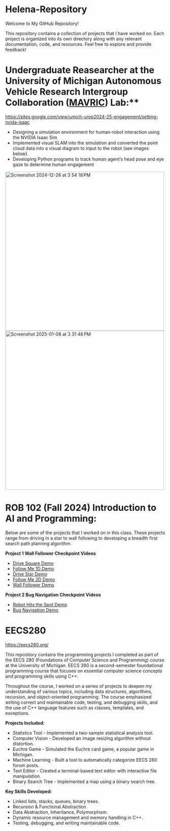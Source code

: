 # Helena-Repository
Welcome to My GitHub Repository!

This repository contains a collection of projects that I have worked on. Each project is organized into its own directory along with any relevant documentation, code, and resources. Feel free to explore and provide feedback!



# Undergraduate Reasearcher at the University of Michigan Autonomous Vehicle Research Intergroup Collaboration ([MAVRIC]([url](https://mavric.si.umich.edu/home))) Lab:**
https://sites.google.com/view/umich-urop2024-25-engagement/setting-nvida-isaac
- Designing a simulation environment for human-robot interaction using the NVIDIA Isaac Sim
- Implemented visual SLAM into the simulation and converted the point cloud data into a visual diagram to input to the robot (see images below).
- Developing Python programs to track human agent’s head pose and eye gaze to determine human engagement

<img width="500" alt="Screenshot 2024-12-26 at 3 54 18 PM" src="https://github.com/user-attachments/assets/821c2ae6-879d-480a-9272-81708f7a0761" />
<img width="500" alt="Screenshot 2025-01-08 at 3 31 48 PM" src="https://github.com/user-attachments/assets/530c3e29-6900-46fe-a104-c3c109a9009b" />


# ROB 102 (Fall 2024) Introduction to AI and Programming:
Below are some of the projects that I worked on in this class. These projects range from driving in a star to wall following to developing a breadth first search path planning algorithm.

**Project 1 Wall Follower Checkpoint Videos**
- [Drive Square Demo](https://drive.google.com/file/d/1tMW7yRODxny66sLa-o42Muot1w4mKYjA/view?usp=sharing)
- [Follow Me 1D Demo](https://drive.google.com/file/d/1LWufWUzry9QBVPiw17irv8JxUTdeV4BC/view?usp=sharing)
- [Drive Star Demo](https://drive.google.com/file/d/1qEvuWSZ3VkWlhqoXxU7Be2pLKbptl9lT/view?usp=sharing)
- [Follow Me 2D Demo](https://drive.google.com/file/d/1-6NgjZ3PY8BDyGQ-sMeC_WCJ1zHDHbSd/view?usp=drive_link)
- [Wall Follower Demo](https://drive.google.com/file/d/1SdfmCH3lXhFtj_JmQFho2R_S6ZB3bOaO/view?usp=sharing)

**Project 2 Bug Navigation Checkpoint Videos**
- [Robot Hits the Spot Demo](https://drive.google.com/file/d/1KOR-LOGgDojt7m0uWE1eUbCL8nmE_8x8/view?usp=sharing)
- [Bug Navigation Demo](https://drive.google.com/file/d/1i5BkDj3tiplTPPgzpDKMhSkoJJNv6JMl/view?usp=sharing)


# EECS280
https://eecs280.org/

This repository contains the programming projects I completed as part of the EECS 280 (Foundations of Computer Science and Programming) course at the University of Michigan. EECS 280 is a second-semester foundational programming course that focuses on essential computer science concepts and programming skills using C++.

Throughout the course, I worked on a series of projects to deepen my understanding of various topics, including data structures, algorithms, recursion, and object-oriented programming. The course emphasized writing correct and maintainable code, testing, and debugging skills, and the use of C++ language features such as classes, templates, and exceptions.

**Projects Included:**
- Statistics Tool - Implemented a two-sample statistical analysis tool.
- Computer Vision - Developed an image resizing algorithm without distortion. 
- Euchre Game - Simulated the Euchre card game, a popular game in Michigan. 
- Machine Learning - Built a tool to automatically categorize EECS 280 forum posts.
- Text Editor - Created a terminal-based text editor with interactive file manipulation.
- Binary Search Tree - Implemented a map using a binary search tree.

**Key Skills Developed:**
- Linked lists, stacks, queues, binary trees.
- Recursion & Functional Abstraction.
- Data Abstraction, Inheritance, Polymorphism.
- Dynamic resource management and memory handling in C++.
- Testing, debugging, and writing maintainable code.
